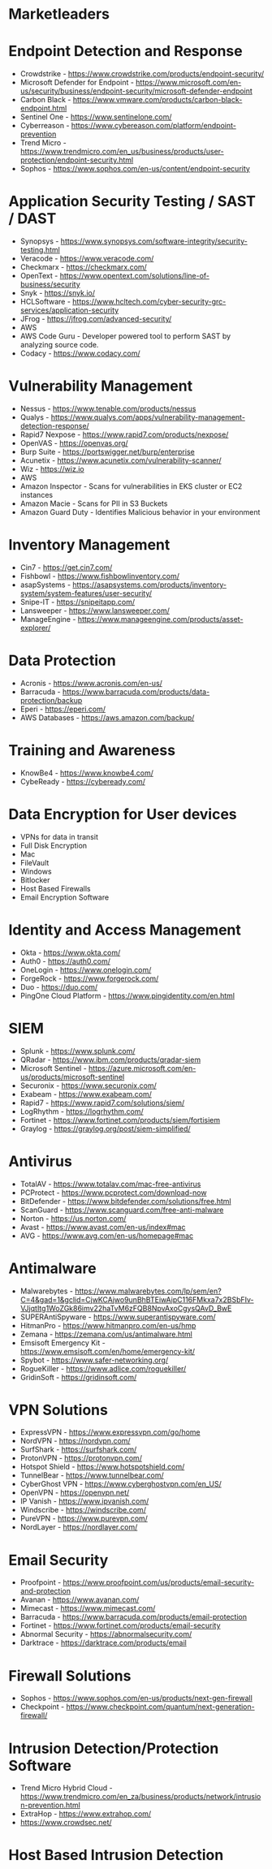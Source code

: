 # Marketleaders

# Endpoint Detection and Response
- Crowdstrike - https://www.crowdstrike.com/products/endpoint-security/
- Microsoft Defender for Endpoint - https://www.microsoft.com/en-us/security/business/endpoint-security/microsoft-defender-endpoint
- Carbon Black - https://www.vmware.com/products/carbon-black-endpoint.html
- Sentinel One - https://www.sentinelone.com/
- Cyberreason - https://www.cybereason.com/platform/endpoint-prevention
- Trend Micro - https://www.trendmicro.com/en_us/business/products/user-protection/endpoint-security.html
- Sophos - https://www.sophos.com/en-us/content/endpoint-security


# Application Security Testing / SAST / DAST 
- Synopsys - https://www.synopsys.com/software-integrity/security-testing.html
- Veracode - https://www.veracode.com/
- Checkmarx - https://checkmarx.com/
- OpenText - https://www.opentext.com/solutions/line-of-business/security
- Snyk - https://snyk.io/
- HCLSoftware - https://www.hcltech.com/cyber-security-grc-services/application-security
- JFrog - https://jfrog.com/advanced-security/
- AWS
 - AWS Code Guru - Developer powered tool to perform SAST by analyzing source code.
- Codacy - https://www.codacy.com/

#  Vulnerability Management
 - Nessus - https://www.tenable.com/products/nessus
 - Qualys - https://www.qualys.com/apps/vulnerability-management-detection-response/
 - Rapid7 Nexpose - https://www.rapid7.com/products/nexpose/
 - OpenVAS - https://openvas.org/
 - Burp Suite - https://portswigger.net/burp/enterprise
 - Acunetix - https://www.acunetix.com/vulnerability-scanner/
 - Wiz - https://wiz.io
 - AWS
  -  Amazon Inspector - Scans for vulnerabilities in EKS cluster or EC2 instances
  -  Amazon Macie - Scans for PII in S3 Buckets
  -  Amazon Guard Duty - Identifies Malicious behavior in your environment

# Inventory Management
- Cin7 - https://get.cin7.com/
- Fishbowl - https://www.fishbowlinventory.com/
- asapSystems - https://asapsystems.com/products/inventory-system/system-features/user-security/
- Snipe-IT - https://snipeitapp.com/
- Lansweeper - https://www.lansweeper.com/
- ManageEngine - https://www.manageengine.com/products/asset-explorer/

# Data Protection
- Acronis - https://www.acronis.com/en-us/
- Barracuda - https://www.barracuda.com/products/data-protection/backup
- Eperi - https://eperi.com/
- AWS Databases - https://aws.amazon.com/backup/

# Training and Awareness
- KnowBe4 - https://www.knowbe4.com/
- CybeReady - https://cybeready.com/

# Data Encryption for User devices
- VPNs for data in transit
- Full Disk Encryption
 - Mac
  - FileVault
 -  Windows
  - Bitlocker 
- Host Based Firewalls
- Email Encryption Software

# Identity and Access Management
- Okta - https://www.okta.com/
- Auth0 - https://auth0.com/
- OneLogin - https://www.onelogin.com/
- ForgeRock - https://www.forgerock.com/
- Duo - https://duo.com/
- PingOne Cloud Platform - https://www.pingidentity.com/en.html

# SIEM
- Splunk - https://www.splunk.com/
- QRadar - https://www.ibm.com/products/qradar-siem
- Microsoft Sentinel - https://azure.microsoft.com/en-us/products/microsoft-sentinel
- Securonix - https://www.securonix.com/
- Exabeam - https://www.exabeam.com/
- Rapid7 - https://www.rapid7.com/solutions/siem/
- LogRhythm - https://logrhythm.com/
- Fortinet - https://www.fortinet.com/products/siem/fortisiem
- Graylog - https://graylog.org/post/siem-simplified/

# Antivirus
- TotalAV - https://www.totalav.com/mac-free-antivirus
- PCProtect - https://www.pcprotect.com/download-now
- BitDefender - https://www.bitdefender.com/solutions/free.html
- ScanGuard - https://www.scanguard.com/free-anti-malware
- Norton - https://us.norton.com/
- Avast - https://www.avast.com/en-us/index#mac
- AVG - https://www.avg.com/en-us/homepage#mac

# Antimalware
- Malwarebytes - https://www.malwarebytes.com/lp/sem/en?C=4&gad=1&gclid=CjwKCAjwo9unBhBTEiwAipC116FMkxa7x2BSbFIv-VJjqtItg1WoZGk86imv22haTvM6zFQB8NpvAxoCgysQAvD_BwE
- SUPERAntiSpyware - https://www.superantispyware.com/
- HitmanPro - https://www.hitmanpro.com/en-us/hmp
- Zemana - https://zemana.com/us/antimalware.html
- Emsisoft Emergency Kit - https://www.emsisoft.com/en/home/emergency-kit/
- Spybot - https://www.safer-networking.org/
- RogueKiller - https://www.adlice.com/roguekiller/
- GridinSoft - https://gridinsoft.com/

# VPN Solutions
- ExpressVPN - https://www.expressvpn.com/go/home
- NordVPN - https://nordvpn.com/
- SurfShark - https://surfshark.com/
- ProtonVPN - https://protonvpn.com/
- Hotspot Shield - https://www.hotspotshield.com/
- TunnelBear - https://www.tunnelbear.com/
- CyberGhost VPN - https://www.cyberghostvpn.com/en_US/
- OpenVPN - https://openvpn.net/
- IP Vanish - https://www.ipvanish.com/
- Windscribe - https://windscribe.com/
- PureVPN - https://www.purevpn.com/
- NordLayer - https://nordlayer.com/

# Email Security
- Proofpoint - https://www.proofpoint.com/us/products/email-security-and-protection
- Avanan - https://www.avanan.com/
- Mimecast - https://www.mimecast.com/
- Barracuda - https://www.barracuda.com/products/email-protection
- Fortinet - https://www.fortinet.com/products/email-security
- Abnormal Security - https://abnormalsecurity.com/
- Darktrace - https://darktrace.com/products/email

# Firewall Solutions
- Sophos - https://www.sophos.com/en-us/products/next-gen-firewall
- Checkpoint - https://www.checkpoint.com/quantum/next-generation-firewall/

# Intrusion Detection/Protection Software
- Trend Micro Hybrid Cloud - https://www.trendmicro.com/en_za/business/products/network/intrusion-prevention.html
- ExtraHop - https://www.extrahop.com/
- https://www.crowdsec.net/


# Host Based Intrusion Detection

